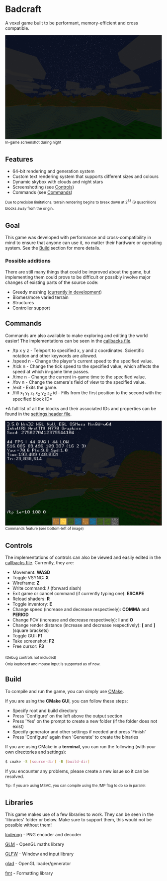 # Badcraft
A voxel game built to be performant, memory-efficient and cross compatible.

<img src="markdown/main.png"/>
<sup>In-game screenshot during night</sup>

## Features
- 64-bit rendering and generation system
- Custom text rendering system that supports different sizes and colours
- Dynamic skybox with clouds and night stars
- Screenshotting (see [Controls](https://github.com/mahdialmusaad/badcraft/tree/main?tab=readme-ov-file#controls))
- Commands (see [Commands](https://github.com/mahdialmusaad/badcraft/tree/main?tab=readme-ov-file#commands))

<sup>Due to precision limitations, terrain rendering begins to break down at 2<sup>53</sup> (9 quadrillion) blocks away from the origin.</sup>

## Goal
This game was developed with performance and cross-compatibility in mind to ensure that anyone can use it, no matter their hardware or operating system.
See the [Build](https://github.com/mahdialmusaad/badcraft/tree/main?tab=readme-ov-file#build) section for more details.

### Possible additions
There are still many things that could be improved about the game, but implementing them could prove to be difficult or possibly involve major changes of existing parts of the source code:
- Greedy meshing ([currently in development](https://github.com/mahdialmusaad/badcraft/blob/main/src/World/Chunk.cpp))
- Biomes/more varied terrain
- Structures
- Controller support

## Commands
Commands are also available to make exploring and editing the world easier! The implementations can be seen in the [callbacks file](https://github.com/mahdialmusaad/badcraft/blob/main/src/Application/Callbacks.cpp).
- /tp x y z - Teleport to specified x, y and z coordinates. Scientific notation and other keywords are allowed.
- /speed n - Change the player's current speed to the specified value.
- /tick n - Change the tick speed to the specified value, which affects the speed at which in-game time passes.
- /time n - Change the current in-game time to the specified value.
- /fov n - Change the camera's field of view to the specified value.
- /exit - Exits the game.
- /fill x<sub>1</sub> y<sub>1</sub> z<sub>1</sub>  x<sub>2</sub> y<sub>2</sub> z<sub>2</sub> id - Fills from the first position to the second with the specified block ID*

\*A full list of all the blocks and their associated IDs and properties can be found in the [settings header file](https://github.com/mahdialmusaad/badcraft/blob/main/src/World/Generation/Settings.hpp).

<img src="markdown/cmd.png"></img>
<sup>Commands feature (see bottom-left of image)</sup>

## Controls
The implementations of controls can also be viewed and easily edited in the [callbacks file](https://github.com/mahdialmusaad/badcraft/blob/main/src/Application/Callbacks.cpp). Currently, they are:
- Movement: **WASD**
- Toggle VSYNC: **X**
- Wireframe: **Z**
- Write command: **/** (forward slash)
- Exit game or cancel command (if currently typing one): **ESCAPE**
- Reload shaders: **R**
- Toggle inventory: **E**
- Change speed (increase and decrease respectively): **COMMA** and **PERIOD**
- Change FOV (increase and decrease respectively): **I** and **O**
- Change render distance (increase and decrease respectively): **[** and **]** (square brackets)
- Toggle GUI: **F1**
- Take screenshot: **F2**
- Free cursor: **F3**

<sub>(Debug controls not included)<br>Only keyboard and mouse input is supported as of now.</sub>

## Build
To compile and run the game, you can simply use [CMake](https://cmake.org/).

If you are using the **CMake GUI**, you can follow these steps:
- Specify root and build directory
- Press 'Configure' on the left above the output section
- Press 'Yes' on the prompt to create a new folder (if the folder does not exist)
- Specify generator and other settings if needed and press 'Finish'
- Press 'Configure' again then 'Generate' to create the binaries

If you are using CMake in a **terminal**, you can run the following (with your own directories and settings):

```bash
$ cmake -S [source-dir] -B [build-dir]
```

If you encounter any problems, please create a new issue so it can be resolved.

<sup>Tip: If you are using MSVC, you can compile using the /MP flag to do so in parallel.</sup>

## Libraries
This game makes use of a few libraries to work. They can be seen in the 'libraries' folder or below. Make sure to support them, this would not be possible without them!

[lodepng](https://github.com/lvandeve/lodepng) - PNG encoder and decoder

[GLM](https://github.com/icaven/glm) - OpenGL maths library

[GLFW](https://github.com/glfw/glfw) - Window and input library

[glad](https://github.com/Dav1dde/glad) - OpenGL loader/generator

[fmt](https://github.com/fmtlib/fmt) - Formatting library
